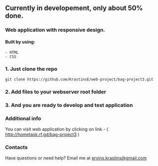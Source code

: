 ## Currently in developement, only about 50% done.
### Web application with responsive design.

#### Built by using:
```
- HTML
- CSS
```
### 1. Just clone the repo 
```
git clone https://github.com/KrastinsE/web-project/bag-project3.git
```
### 2. Add files to your webserver root folder
### 3. And you are ready to develop and test application

### Additional info
You can visit web application by clicking on link - ( http://hometask.rf.gd/bag-project3 )

### Contacts
Have questions or need help? Email me at ervins.krastins@gmail.com
